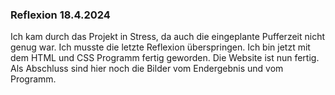 ### Reflexion 18.4.2024

Ich kam durch das Projekt in Stress, da auch die eingeplante Pufferzeit nicht genug war. Ich musste die letzte Reflexion überspringen. Ich bin jetzt mit dem HTML und CSS Programm fertig geworden. Die Website ist nun fertig. Als Abschluss sind hier noch die Bilder vom Endergebnis und vom Programm.